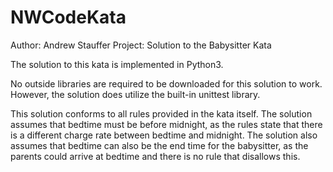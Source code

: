 # NWCodeKata

Author: Andrew Stauffer
Project: Solution to the Babysitter Kata

The solution to this kata is implemented in Python3.

No outside libraries are required to be downloaded for this solution to work. However, the solution does utilize the built-in unittest library.

This solution conforms to all rules provided in the kata itself.
The solution assumes that bedtime must be before midnight, as the rules state that there is a different charge rate between bedtime and midnight.
The solution also assumes that bedtime can also be the end time for the babysitter, as the parents could arrive at bedtime and there is no rule that disallows this.
